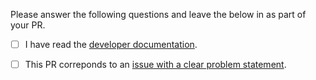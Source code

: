 Please answer the following questions and leave the below in as part of your PR.

- [ ] I have read the [developer documentation](https://github.com/babashka/babashka/blob/master/doc/dev.md).

- [ ] This PR correponds to an [issue with a clear problem statement](https://github.com/babashka/babashka/blob/master/doc/dev.md#start-with-an-issue-before-writing-code).

